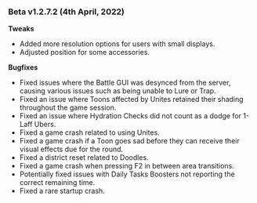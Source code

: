 ### Beta v1.2.7.2 (4th April, 2022)

**Tweaks**
- Added more resolution options for users with small displays.
- Adjusted position for some accessories.

**Bugfixes**
- Fixed issues where the Battle GUI was desynced from the server, causing various issues such as being unable to Lure or Trap.
- Fixed an issue where Toons affected by Unites retained their shading throughout the game session.
- Fixed an issue where Hydration Checks did not count as a dodge for 1-Laff Ubers.
- Fixed a game crash related to using Unites.
- Fixed a game crash if a Toon goes sad before they can receive their visual effects due for the round.
- Fixed a district reset related to Doodles.
- Fixed a game crash when pressing F2 in between area transitions.
- Potentially fixed issues with Daily Tasks Boosters not reporting the correct remaining time.
- Fixed a rare startup crash.
